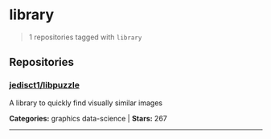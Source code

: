 # library

> 1 repositories tagged with `library`

## Repositories

### [jedisct1/libpuzzle](https://github.com/jedisct1/libpuzzle)

A library to quickly find visually similar images

**Categories:** graphics data-science  | **Stars:** 267

---

